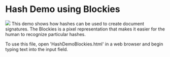 # Hash Demo using Blockies
<img src='./blockies.png'>
This demo shows how hashes can be used to create document signatures. The Blockies is a pixel representation that makes it easier for the human to recognize particular hashes.

To use this file, open 'HashDemoBlockies.html' in a web browser and begin typing text into the input field.
